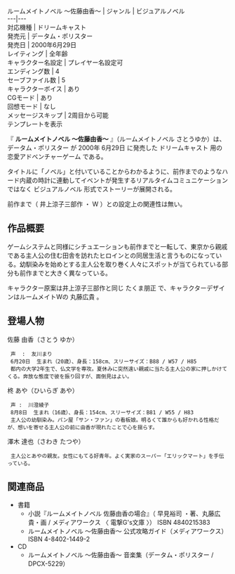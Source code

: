 ルームメイトノベル 〜佐藤由香〜  |  ジャンル  |  ビジュアルノベル   
---|---  
対応機種  |  ドリームキャスト   
発売元  |  データム・ポリスター   
発売日  |  2000年6月29日   
レイティング  |  全年齢   
キャラクター名設定  |  プレイヤー名設定可   
エンディング数  |  4   
セーブファイル数  |  5   
キャラクターボイス  |  あり   
CGモード  |  あり   
回想モード  |  なし   
メッセージスキップ  |  2周目から可能   
テンプレートを表示  
  
『 **ルームメイトノベル 〜佐藤由香〜** 』（ルームメイトノベル さとうゆか）は、  データム・ポリスター  が  2000年  6月29日
に発売した  ドリームキャスト  用の  恋愛アドベンチャーゲーム  である。

タイトルに「ノベル」と付いていることからわかるように、前作までのようなハード内蔵の時計に連動してイベントが発生するリアルタイムコミュニケーションではなく
ビジュアルノベル  形式でストーリーが展開される。

前作まで（  井上涼子三部作  ・  W  ）との設定上の関連性は無い。

##  作品概要  

ゲームシステムと同様にシチュエーションも前作までと一転して、東京から親戚である主人公の住む田舎を訪れたヒロインとの同居生活と言うものになっている。幼馴染みを始めとする主人公を取り巻く人々にスポットが当てられている部分も前作までと大きく異なっている。

キャラクター原案は井上涼子三部作と同じ  たくま朋正  で、キャラクターデザインはルームメイトWの  丸藤広貴  。

##  登場人物  

佐藤 由香（さとう ゆか）

     声  :  友川まり 
     6月20日  生まれ（20歳）、身長：158cm、スリーサイズ：B88 / W57 / H85 
     都内の大学2年生で、仏文学を専攻。夏休みに突然遠い親戚に当たる主人公の家に押しかけてくる。奔放な態度で彼を振り回すが、面倒見はよい。 
柊 あや（ひいらぎ あや）

     声 :  川澄綾子 
     8月8日  生まれ（16歳）、身長：154cm、スリーサイズ：B81 / W55 / H83 
     主人公の幼馴染み。パン屋「サン・ファン」の看板娘。明るくて誰からも好かれる性格だが、想いを寄せる主人公の前に由香が現れたことで心を揺らす。 
澤木 達也（さわき たつや）

     主人公とあやの親友。女性にもてる好青年。よく実家のスーパー「エリックマート」を手伝っている。 

##  関連商品  

  * 書籍 
    * 小説『ルームメイトノベル 佐藤由香の場合』（  早見裕司  ・著、丸藤広貴・画 /  メディアワークス  〈  電撃G's文庫  〉）  ISBN 4840215383 
    * ルームメイトノベル 〜佐藤由香〜 公式攻略ガイド（メディアワークス）  ISBN 4-8402-1449-2 
  * CD 
    * ルームメイトノベル 〜佐藤由香〜 音楽集（データム・ポリスター / DPCX-5229） 

